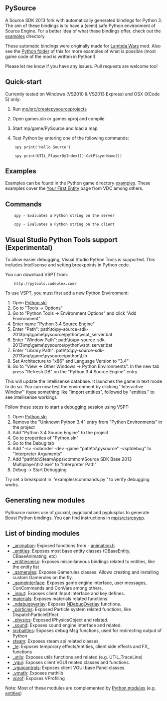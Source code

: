 ## PySource
A Source SDK 2013 fork with automatically generated bindings for Python 3. 
The aim of these bindings is to have a (semi) safe Python environment of Source Engine.
For a better idea of what these bindings offer, check out the [examples](mp/game/pysource/python/examples) directory.

These automatic bindings were originally made for [Lambda Wars](https://github.com/Sandern/hl2wars_asw_dev) mod. 
Also see the [Python folder](http://svn.hl2wars.com/hl2wars_asw_dev/trunk/python/) of this for more examples 
of what is possible (most game code of the mod is written in Python!).

Please let me know if you have any issues. Pull requests are welcome too!

## Quick-start
Currently tested on Windows (VS2010 & VS2013 Express) and OSX (XCode 5) only:

1. Run [mp/src/createpysourceprojects](mp/src/createpysourceprojects) 
2. Open games.sln or games.xproj and compile
3. Start mp/game/PySource and load a map
4. Test Python by entering one of the following commands:

        spy print('Hello Source')

        spy print(UTIL_PlayerByIndex(1).GetPlayerName())

## Examples
Examples can be found in the Python game directory [examples](mp/game/pysource/python/examples). 
These examples cover the [Your First Entity](https://developer.valvesoftware.com/wiki/Your_First_Entity) page from VDC among others.

## Commands

        spy - Evaluates a Python string on the server

        cpy - Evaluates a Python string on the client

## Visual Studio Python Tools support (Experimental)
To allow easier debugging, Visual Studio Python Tools is supported. 
This includes Intellisense and setting breakpoints in Python code.

You can download VSPT from:

        http://pytools.codeplex.com/

To use VSPT, you must first add a new Python Environment:

1. Open [Python.sln](mp/game/pysource/python/python.sln)
2. Go to "Tools -> Options"
3. Go to "Python Tools -> Environment Options" and click "Add Environment"
4. Enter name "Python 3.4 Source Engine"
5. Enter "Path": path\to\py-source-sdk-2013\mp\game\pysource\python\vspt_server.bat
6. Enter "Window Path": path\to\py-source-sdk-2013\mp\game\pysource\python\vspt_server.bat
7. Enter "Library Path": path\to\py-source-sdk-2013\mp\game\pysource\python\Lib
8. Set Architecture to "x86" and Language Version to "3.4"
9. Go to "View -> Other Windows -> Python Environments". In the new tab press "Refresh DB" on the "Python 3.4 Source Engine" entry

This will update the Intellisense database. It launches the game in text mode to do so. You can now test the environment by clicking
''Interactive Window'' (type something like "import entities", followed by "entities." to see intellisense working).

Follow these steps to start a debugging session using VSPT:

1. Open [Python.sln](mp/game/pysource/python/python.sln)
2. Remove the "Unknown Python 3.4" entry from "Python Environments" in the project
3. Add "Python 3.4 Source Engine" to the project
4. Go to properties of "Python.sln"
5. Go to the Debug tab
6. Add "-sv -noborder -dev -game "path\to\pysource" -vsptdebug" to "Interpreter Arguments"
7. Add "path\to\SteamApps\common\Source SDK Base 2013 Multiplayer\hl2.exe" to "Interpreter Path"
8. Debug -> Start Debugging

Try set a breakpoint in ''examples/commands.py'' to verify debugging works.

## Generating new modules
PySource makes use of gccxml, pygccxml and pyplusplus to generate Boost Python bindings.
You can find instructions in [mp/src/srcpypp](mp/src/srcpypp).

## List of binding modules
- [_animation](mp/src/game/shared/python/modules/_animation.py): Exposed functions from - [animation.h](mp/src/game/shared/animation.h)
- [_entities](mp/src/game/shared/python/modules/_entities.py): Exposes most base entity classes (CBaseEntity, CBaseAnimating, etc)
- [_entitiesmisc](mp/src/game/shared/python/modules/_entitiesmisc.py): Exposes miscellaneous bindings related to entities, like the entity list
- [_gamerules](mp/src/game/shared/python/modules/_gamerules.py): Exposes Gamerules classes. Allows creating and installing custom Gamerules on the fly.
- [_gameinterface](mp/src/game/shared/python/modules/_gameinterface.py): Exposes game engine interface, user messages, ConCommands and ConVars among others.
- [_input](mp/src/game/client/python/modules/_input.py): Exposes client IInput interface and key defines.
- [materials](mp/src/game/shared/python/modules/materials.py): Exposes materials related functions.
- [_ndebugoverlay](mp/src/game/shared/python/modules/_ndebugoverlay.py): Exposes [NDebugOverlay](mp/src/game/shared/debugoverlay_shared.h) functions.
- [_particles](mp/src/game/shared/python/modules/_particles.py): Exposed Particle system related functions, like DispatchParticleEffect.
- [_physics](mp/src/game/shared/python/modules/_physics.py): Exposed IPhysicsObject and related.
- [_sound](mp/src/game/shared/python/modules/_sound.py): Exposes sound engine interface and related.
- [srcbuiltins](mp/src/game/shared/python/modules/srcbuiltins.py): Exposes debug Msg functions, used for redirecting output of Python
- [steam](mp/src/game/shared/python/modules/steam.py): Exposes steam api related classes.
- [_te](mp/src/game/shared/python/modules/_te.py): Exposes temporary effects/entities, client side effects and FX_ functions
- [_utils](mp/src/game/shared/python/modules/_utils.py): Exposes utils functions and related (e.g. UTIL_TraceLine)
- [_vgui](mp/src/game/client/python/modules/_vgui.py): Exposes client VGUI related classes and functions.
- [_vguicontrols](mp/src/game/client/python/modules/_vguicontrols.py): Exposes client VGUI base Panel classes.
- [_vmath](mp/src/game/shared/python/modules/_vmath.py): Exposes mathlib
- [vprof](mp/src/game/shared/python/modules/vprof.py): Exposes VProfiling

Note: Most of these modules are complemented by [Python modules](mp/game/pysource/python) (e.g. [entities](mp/game/pysource/python/entities.py))